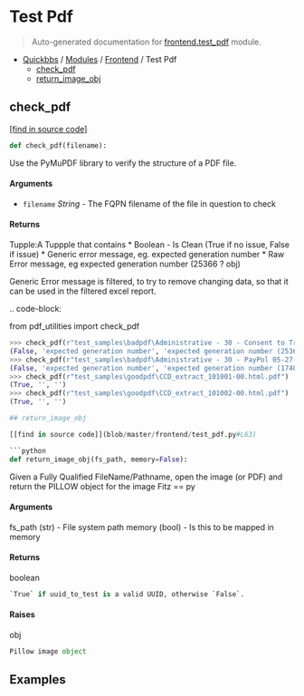 # Test Pdf

> Auto-generated documentation for [frontend.test_pdf](blob/master/frontend/test_pdf.py) module.

- [Quickbbs](../README.md#quickbbs-index) / [Modules](../MODULES.md#quickbbs-modules) / [Frontend](index.md#frontend) / Test Pdf
    - [check_pdf](#check_pdf)
    - [return_image_obj](#return_image_obj)

## check_pdf

[[find in source code]](blob/master/frontend/test_pdf.py#L8)

```python
def check_pdf(filename):
```

Use the PyMuPDF library to verify the structure of a PDF file.

#### Arguments

- `filename` *String* - The FQPN filename of the file in question to check

#### Returns

Tupple:A Tuppple that contains
    * Boolean - Is Clean (True if no issue, False if issue)
    * Generic error message, eg. expected generation number
    * Raw Error message, eg expected generation number (25366 ? obj)

Generic Error message is filtered, to try to remove changing data, so
 that it can be used in the filtered excel report.

.. code-block:

from pdf_utilities import check_pdf

```python
>>> check_pdf(r"test_samples\badpdf\Administrative - 30 - Consent to Treat 02-16-07 - 7712.pdf")
(False, 'expected generation number', 'expected generation number (25366 ? obj)')
>>> check_pdf(r"test_samples\badpdf\Administrative - 30 - PayPol 05-27-08 - 7713.pdf")
(False, 'expected generation number', 'expected generation number (17469 ? obj)')
>>> check_pdf(r"test_samples\goodpdf\CCD_extract_101001-00.html.pdf")
(True, '', '')
>>> check_pdf(r"test_samples\goodpdf\CCD_extract_101002-00.html.pdf")
(True, '', '')

## return_image_obj

[[find in source code]](blob/master/frontend/test_pdf.py#L63)

```python
def return_image_obj(fs_path, memory=False):
```

Given a Fully Qualified FileName/Pathname, open the image
(or PDF) and return the PILLOW object for the image
Fitz == py

#### Arguments

fs_path (str) - File system path
memory (bool) - Is this to be mapped in memory

#### Returns

boolean

```python
`True` if uuid_to_test is a valid UUID, otherwise `False`.
```

#### Raises

obj

```python
Pillow image object
```

Examples
--------
